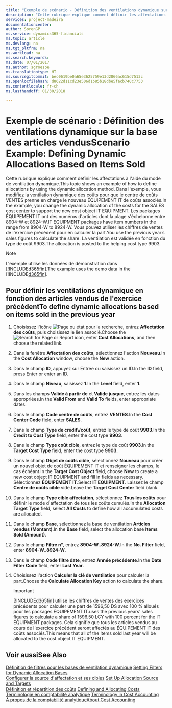 ```yaml
---
title: "Exemple de scénario - Définition des ventilations dynamique sur la base des articles vendus | Microsoft Docs"
description: "Cette rubrique explique comment définir les affectations à l'aide du mode de ventilation dynamique."
services: project-madeira
documentationcenter: 
author: SorenGP
ms.service: dynamics365-financials
ms.topic: article
ms.devlang: na
ms.tgt_pltfrm: na
ms.workload: na
ms.search.keywords: 
ms.date: 07/01/2017
ms.author: sgroespe
ms.translationtype: HT
ms.sourcegitcommit: bec0619be0a65e3625759e13d2866ac615d7513c
ms.openlocfilehash: d8622d11cd23e506d1b85b18dbe5facb740c7753
ms.contentlocale: fr-ch
ms.lasthandoff: 01/30/2018

---
```

# <a name="scenario-example-defining-dynamic-allocations-based-on-items-sold"></a><span data-ttu-id="8f3f7-103">Exemple de scénario : Définition des ventilations dynamique sur la base des articles vendus</span><span class="sxs-lookup"><span data-stu-id="8f3f7-103">Scenario Example: Defining Dynamic Allocations Based on Items Sold</span></span>
<span data-ttu-id="8f3f7-104">Cette rubrique explique comment définir les affectations à l'aide du mode de ventilation dynamique.</span><span class="sxs-lookup"><span data-stu-id="8f3f7-104">This topic shows an example of how to define allocations by using the dynamic allocation method.</span></span> <span data-ttu-id="8f3f7-105">Dans l'exemple, vous modifiez la ventilation dynamique des coûts pour que le centre de coûts VENTES prenne en charge le nouveau ÉQUIPEMENT IT de coûts associés.</span><span class="sxs-lookup"><span data-stu-id="8f3f7-105">In the example, you change the dynamic allocation of the costs for the SALES cost center to support the new cost object IT EQUIPMENT.</span></span> <span data-ttu-id="8f3f7-106">Les packages ÉQUIPEMENT IT ont des numéros d'articles dont la plage s'échelonne entre 8904-W et 8924-W.</span><span class="sxs-lookup"><span data-stu-id="8f3f7-106">IT EQUIPMENT packages have item numbers in the range from 8904-W to 8924-W.</span></span> <span data-ttu-id="8f3f7-107">Vous pouvez utiliser les chiffres de ventes de l'exercice précédent pour en calculer la part.</span><span class="sxs-lookup"><span data-stu-id="8f3f7-107">You use the previous year’s sales figures to calculate the share.</span></span> <span data-ttu-id="8f3f7-108">La ventilation est validée en fonction du type de coût 9903.</span><span class="sxs-lookup"><span data-stu-id="8f3f7-108">The allocation is posted to the helping cost type 9903.</span></span>  

> [!NOTE]  
>  <span data-ttu-id="8f3f7-109">L'exemple utilise les données de démonstration dans [!INCLUDE[d365fin](includes/d365fin_md.md)].</span><span class="sxs-lookup"><span data-stu-id="8f3f7-109">The example uses the demo data in the [!INCLUDE[d365fin](includes/d365fin_md.md)].</span></span>  

## <a name="to-define-dynamic-allocations-based-on-items-sold-in-the-previous-year"></a><span data-ttu-id="8f3f7-110">Pour définir les ventilations dynamique en fonction des articles vendus de l'exercice précédent</span><span class="sxs-lookup"><span data-stu-id="8f3f7-110">To define dynamic allocations based on items sold in the previous year</span></span>  

1.  <span data-ttu-id="8f3f7-111">Choisissez l'icône ![Page ou état pour la recherche](media/ui-search/search_small.png "icône Page ou état pour la recherche"), entrez **Affectation des coûts**, puis choisissez le lien associé.</span><span class="sxs-lookup"><span data-stu-id="8f3f7-111">Choose the ![Search for Page or Report](media/ui-search/search_small.png "Search for Page or Report icon") icon, enter **Cost Allocations**, and then choose the related link.</span></span>  
2.  <span data-ttu-id="8f3f7-112">Dans la fenêtre **Affectation des coûts**, sélectionnez l'action **Nouveau**.</span><span class="sxs-lookup"><span data-stu-id="8f3f7-112">In the **Cost Allocation** window, choose the **New** action.</span></span>  
3.  <span data-ttu-id="8f3f7-113">Dans le champ **ID**, appuyez sur Entrée ou saisissez un ID.</span><span class="sxs-lookup"><span data-stu-id="8f3f7-113">In the **ID** field, press Enter or enter an ID.</span></span>  
4.  <span data-ttu-id="8f3f7-114">Dans le champ **Niveau**, saisissez **1**.</span><span class="sxs-lookup"><span data-stu-id="8f3f7-114">In the **Level** field, enter **1**.</span></span>  
5.  <span data-ttu-id="8f3f7-115">Dans les champs **Valide à partir de** et **Valide jusque**, entrez les dates appropriées.</span><span class="sxs-lookup"><span data-stu-id="8f3f7-115">In the **Valid From** and **Valid To** fields, enter appropriate dates.</span></span>  
6.  <span data-ttu-id="8f3f7-116">Dans le champ **Code centre de coûts**, entrez **VENTES**.</span><span class="sxs-lookup"><span data-stu-id="8f3f7-116">In the **Cost Center Code** field, enter **SALES**.</span></span>  
7.  <span data-ttu-id="8f3f7-117">Dans le champ **Type de crédit\\\/coût**, entrez le type de coût **9903**.</span><span class="sxs-lookup"><span data-stu-id="8f3f7-117">In the **Credit to Cost Type** field, enter the cost type **9903**.</span></span>  
8.  <span data-ttu-id="8f3f7-118">Dans le champ **Type coût cible**, entrez le type de coût **9903**.</span><span class="sxs-lookup"><span data-stu-id="8f3f7-118">In the **Target Cost Type** field, enter the cost type **9903**.</span></span>  
9. <span data-ttu-id="8f3f7-119">Dans le champ **Objet de coûts cible**, sélectionnez **Nouveau** pour créer un nouvel objet de coût ÉQUIPEMENT IT et renseigner les champs, le cas échéant.</span><span class="sxs-lookup"><span data-stu-id="8f3f7-119">In the **Target Cost Object** field, choose **New** to create a new cost object IT EQUIPMENT and fill in fields as necessary.</span></span> <span data-ttu-id="8f3f7-120">Sélectionnez **ÉQUIPEMENT IT**.</span><span class="sxs-lookup"><span data-stu-id="8f3f7-120">Select **IT EQUIPMENT**.</span></span> <span data-ttu-id="8f3f7-121">Laissez le champ **Centre de coûts cible** vide.</span><span class="sxs-lookup"><span data-stu-id="8f3f7-121">Leave the **Target Cost Center** field blank.</span></span>  
10. <span data-ttu-id="8f3f7-122">Dans le champ **Type cible affectation**, sélectionnez **Tous les coûts** pour définir le mode d'affectation de tous les coûts cumulés.</span><span class="sxs-lookup"><span data-stu-id="8f3f7-122">In the **Allocation Target Type** field, select **All Costs** to define how all accumulated costs are allocated.</span></span>  
11. <span data-ttu-id="8f3f7-123">Dans le champ **Base**, sélectionnez la base de ventilation **Articles vendus (Montant)**.</span><span class="sxs-lookup"><span data-stu-id="8f3f7-123">In the **Base** field, select the allocation base **Items Sold (Amount)**.</span></span>  
12. <span data-ttu-id="8f3f7-124">Dans le champ **Filtre n°**, entrez **8904-W..8924-W**.</span><span class="sxs-lookup"><span data-stu-id="8f3f7-124">In the **No. Filter** field, enter **8904-W..8924-W**.</span></span>  
13. <span data-ttu-id="8f3f7-125">Dans le champ **Code filtre date**, entrez **Année précédente**.</span><span class="sxs-lookup"><span data-stu-id="8f3f7-125">In the **Date Filter Code** field, enter **Last Year**.</span></span>  
14. <span data-ttu-id="8f3f7-126">Choisissez l'action **Calculer la clé de ventilation** pour calculer la part.</span><span class="sxs-lookup"><span data-stu-id="8f3f7-126">Choose the **Calculate Allocation Key** action to calculate the share.</span></span>  

    > [!IMPORTANT]  
    >  [!INCLUDE[d365fin](includes/d365fin_md.md)] <span data-ttu-id="8f3f7-127"> utilise les chiffres de ventes des exercices précédents pour calculer une part de 1596,50 DS avec 100 % alloués pour les packages ÉQUIPEMENT IT.</span><span class="sxs-lookup"><span data-stu-id="8f3f7-127">uses the previous years’ sales figures to calculate a share of 1596.50 LCY with 100 percent for the IT EQUIPMENT packages.</span></span> <span data-ttu-id="8f3f7-128">Cela signifie que tous les articles vendus au cours de l'exercice précédent seront affectés au ÉQUIPEMENT IT des coûts associés.</span><span class="sxs-lookup"><span data-stu-id="8f3f7-128">This means that all of the items sold last year will be allocated to the cost object IT EQUIPMENT.</span></span>  

## <a name="see-also"></a><span data-ttu-id="8f3f7-129">Voir aussi</span><span class="sxs-lookup"><span data-stu-id="8f3f7-129">See Also</span></span>  
 <span data-ttu-id="8f3f7-130">[Définition de filtres pour les bases de ventilation dynamique](finance-setting-filters-for-dynamic-allocation-bases.md) </span><span class="sxs-lookup"><span data-stu-id="8f3f7-130">[Setting Filters for Dynamic Allocation Bases](finance-setting-filters-for-dynamic-allocation-bases.md) </span></span>  
 <span data-ttu-id="8f3f7-131">[Configurer la source d'affectation et ses cibles](finance-how-to-set-up-allocation-source-and-targets.md) </span><span class="sxs-lookup"><span data-stu-id="8f3f7-131">[Set Up Allocation Source and Targets](finance-how-to-set-up-allocation-source-and-targets.md) </span></span>  
 <span data-ttu-id="8f3f7-132">[Définition et répartition des coûts](finance-define-and-allocate-costs.md) </span><span class="sxs-lookup"><span data-stu-id="8f3f7-132">[Defining and Allocating Costs](finance-define-and-allocate-costs.md) </span></span>  
 <span data-ttu-id="8f3f7-133">[Terminologie en comptabilité analytique](finance-terminology-in-cost-accounting.md) </span><span class="sxs-lookup"><span data-stu-id="8f3f7-133">[Terminology in Cost Accounting](finance-terminology-in-cost-accounting.md) </span></span>  
 [<span data-ttu-id="8f3f7-134">À propos de la comptabilité analytique</span><span class="sxs-lookup"><span data-stu-id="8f3f7-134">About Cost Accounting</span></span>](finance-about-cost-accounting.md)

